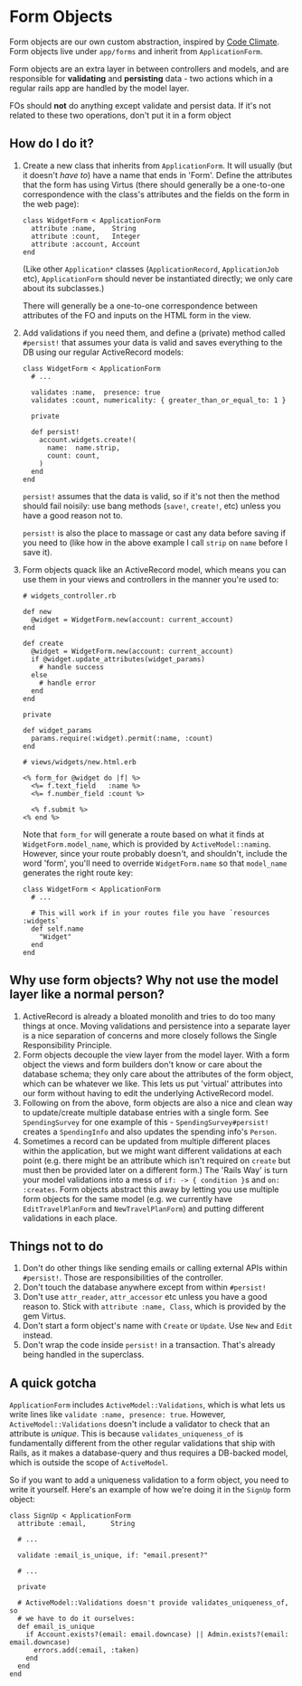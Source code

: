 # Form Objects

Form objects are our own custom abstraction, inspired by
[Code Climate](blog.codeclimate.com/blog/2012/10/17/7-ways-to-decompose-fat-activerecord-models/).
Form objects live under `app/forms` and inherit from `ApplicationForm`.

Form objects are an extra layer in between controllers and models, and are
responsible for **validating** and **persisting** data - two actions which
in a regular rails app are handled by the model layer.

FOs should **not** do anything except validate and persist data. If it's not
related to these two operations, don't put it in a form object

## How do I do it?

1.  Create a new class that inherits from `ApplicationForm`. It will usually
    (but it doesn't *have to*) have a name that ends in 'Form'. Define
    the attributes that the form has using Virtus (there should generally be a one-to-one
    correspondence with the class's attributes and the fields on the form
    in the web page):

        class WidgetForm < ApplicationForm
          attribute :name,    String
          attribute :count,   Integer
          attribute :account, Account
        end

    (Like other `Application*` classes (`ApplicationRecord`, `ApplicationJob`
    etc), `ApplicationForm` should never be instantiated directly; we only care
    about its subclasses.)

    There will generally be a one-to-one correspondence between attributes
    of the FO and inputs on the HTML form in the view.

2.  Add validations if you need them, and define a (private) method called
    `#persist!` that assumes your data is valid and saves everything to the DB
    using our regular ActiveRecord models:

        class WidgetForm < ApplicationForm
          # ...

          validates :name,  presence: true
          validates :count, numericality: { greater_than_or_equal_to: 1 }

          private

          def persist!
            account.widgets.create!(
              name:  name.strip,
              count: count,
            )
          end
        end

    `persist!` assumes that the data is valid, so if it's not then the method
    should fail noisily: use bang methods (`save!`,  `create!`, etc) unless you
    have a good reason not to.

    `persist!` is also the place to massage or cast any data before saving if
    you need to (like how in the above example I call `strip` on `name` before
    I save it).

3.  Form objects quack like an ActiveRecord model, which means you can use them
    in your views and controllers in the manner you're used to:

        # widgets_controller.rb

        def new
          @widget = WidgetForm.new(account: current_account)
        end

        def create
          @widget = WidgetForm.new(account: current_account)
          if @widget.update_attributes(widget_params)
            # handle success
          else
            # handle error
          end
        end

        private

        def widget_params
          params.require(:widget).permit(:name, :count)
        end

        # views/widgets/new.html.erb

        <% form_for @widget do |f| %>
          <%= f.text_field   :name %>
          <%= f.number_field :count %>

          <% f.submit %>
        <% end %>

    Note that `form_for` will generate a route based on what it finds at
    `WidgetForm.model_name`, which is provided by `ActiveModel::naming`.
    However, since your route probably doesn't, and shouldn't, include the word
    'form', you'll need to override `WidgetForm.name` so that `model_name`
    generates the right route key:

        class WidgetForm < ApplicationForm
          # ...

          # This will work if in your routes file you have `resources :widgets`
          def self.name
            "Widget"
          end
        end

## Why use form objects? Why not use the model layer like a normal person?

1. ActiveRecord is already a bloated monolith and tries to do too many things
   at once. Moving validations and persistence into a separate layer is a nice
   separation of concerns and more closely follows the Single Responsibility
   Principle.
2. Form objects decouple the view layer from the model layer. With a form
   object the views and form builders don't know or care about the database
   schema; they only care about the attributes of the form object, which can be
   whatever we like. This lets us put 'virtual' attributes into our form
   without having to edit the underlying ActiveRecord model.
3. Following on from the above, form objects are also a nice and clean way
   to update/create multiple database entries with a single form. See
   `SpendingSurvey` for one example of this - `SpendingSurvey#persist!`
   creates a `SpendingInfo` and also updates the spending info's `Person`.
4. Sometimes a record can be updated from multiple different places within the
   application, but we might want different validations at each point (e.g.
   there might be an attribute which isn't required on `create` but must then
   be provided later on a different form.) The 'Rails Way' is turn your
   model validations into a mess of `if: -> { condition }`s and `on: :creates`.
   Form objects abstract this away by letting you use multiple form
   objects for the same model (e.g. we currently have `EditTravelPlanForm`
   and `NewTravelPlanForm`) and putting different validations in each place.

## Things not to do

1. Don't do other things like sending emails or calling external APIs within
   `#persist!`. Those are responsibilities of the controller.
2. Don't touch the database anywhere except from within `#persist!`
3. Don't use `attr_reader`, `attr_accessor` etc unless you have a good reason
   to. Stick with `attribute :name, Class`, which is provided by the gem
   Virtus.
4. Don't start a form object's name with `Create` or `Update`. Use `New` and
   `Edit` instead.
5. Don't wrap the code inside `persist!` in a transaction. That's already
   being handled in the superclass.

## A quick gotcha

`ApplicationForm` includes `ActiveModel::Validations`, which is what lets us
write lines like `validate :name, presence: true`. However,
`ActiveModel::Validations` doesn't include a validator to check that an
attribute is *unique*. This is because `validates_uniqueness_of` is
fundamentally different from the other regular validations that ship with
Rails, as it makes a database-query and thus requires a DB-backed model, which
is outside the scope of `ActiveModel`.

So if you want to add a uniqueness validation to a form object, you need to
write it yourself. Here's an example of how we're doing it in the `SignUp` form
object:

    class SignUp < ApplicationForm
      attribute :email,      String

      # ...

      validate :email_is_unique, if: "email.present?"

      # ...

      private

      # ActiveModel::Validations doesn't provide validates_uniqueness_of, so
      # we have to do it ourselves:
      def email_is_unique
        if Account.exists?(email: email.downcase) || Admin.exists?(email: email.downcase)
          errors.add(:email, :taken)
        end
      end
    end

